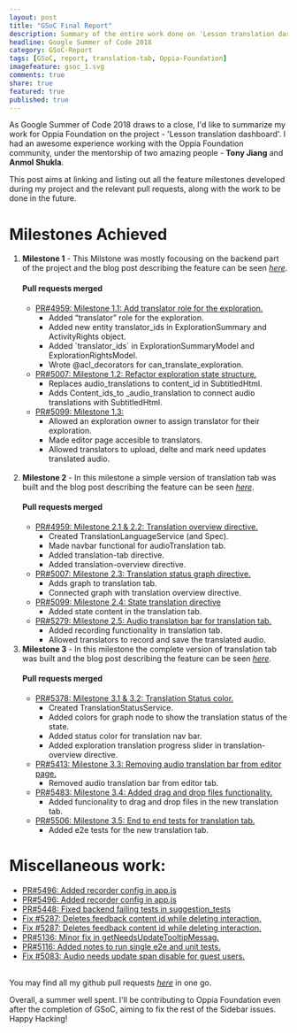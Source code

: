 ```yaml
---
layout: post
title: "GSoC Final Report"
description: Summary of the entire work done on 'Lesson translation dashboard' for Oppia Foundation during GSoC 2018.
headline: Google Summer of Code 2018
category: GSoC-Report
tags: [GSoC, report, translation-tab, Oppia-Foundation]
imagefeature: gsoc_1.svg
comments: true
share: true
featured: true
published: true
---
```

As Google Summer of Code 2018 draws to a close, I'd like to summarize my work  for Oppia Foundation on the project - 'Lesson translation dashboard'. I had an awesome experience working with the Oppia Foundation community, under the mentorship of two amazing people - **Tony Jiang** and **Anmol Shukla**.

This post aims at linking and listing out all the feature milestones developed during my project and the relevant pull requests, along with the work to be done in the future.

<h1>Milestones Achieved</h1>
<ol>
  <li>
    <b>Milestone 1</b> - This Milstone was mostly focousing on the backend part of the project and the blog post describing the feature can be seen <a href="/sidebar-documentation/Milestone-1-post" target="_blank"><i>here</i></a>.
    <h4>Pull requests merged</h4>
    <ul>
      <li>
        <a href="https://github.com/oppia/oppia/pull/4959" target="_blank">PR#4959: Milestone 1.1: Add translator role for the exploration.</a>
        <ul>
          <li> Added “translator” role for the exploration.</li>
          <li> Added new entity translator_ids in ExplorationSummary and ActivityRights object.</li>
          <li> Added `translator_ids` in ExplorationSummaryModel and ExplorationRightsModel.</li>
          <li> Wrote @acl_decorators for can_translate_exploration.</li>
        </ul>
      </li>
      <li>
        <a href="https://github.com/oppia/oppia/pull/5007" target="_blank">PR#5007: Milestone 1.2: Refactor exploration state structure.</a>
        <ul>
          <li> Replaces audio_translations to content_id in SubtitledHtml.</li>
          <li> Adds Content_ids_to _audio_translation to connect audio translations with SubtitledHtml.</li>
        </ul>
      </li>
      <li>
        <a href="https://github.com/oppia/oppia/pull/5099" target="_blank">PR#5099: Milestone 1.3: </a>
        <ul>
          <li> Allowed an exploration owner to assign translator for their exploration.</li>
          <li> Made editor page accesible to translators.</li>
          <li> Allowed translators to upload, delte and mark need updates translated audio.</li>
        </ul>
      </li>
    </ul>
  </li>
  <br>
  <li>
    <b>Milestone 2</b> - In this milestone a simple version of translation tab was built and the blog post describing the feature can be seen <a href="/sidebar-documentation/Milestone-2-post" target="_blank"><i>here</i></a>.
    <h4>Pull requests merged</h4>
    <ul>
      <li>
        <a href="https://github.com/oppia/oppia/pull/5122" target="_blank">PR#4959: Milestone 2.1 & 2.2: Translation overview directive.</a>
        <ul>
          <li> Created TranslationLanguageService (and Spec).</li>
          <li> Made navbar functional for audioTranslation tab.</li>
          <li> Added translation-tab directive.</li>
          <li> Added translation-overview directive.</li>
        </ul>
      </li>
      <li>
        <a href="https://github.com/oppia/oppia/pull/5163" target="_blank">PR#5007: Milestone 2.3: Translation status graph directive.</a>
        <ul>
          <li> Adds graph to translation tab.</li>
          <li> Connected graph with translation overview directive.</li>
        </ul>
      </li>
      <li>
        <a href="https://github.com/oppia/oppia/pull/5210" target="_blank">PR#5099: Milestone 2.4: State translation directive</a>
        <ul>
          <li> Added state content in the translation tab.</li>
        </ul>
      </li>
      <li>
        <a href="https://github.com/oppia/oppia/pull/5279" target="_blank">PR#5279: Milestone 2.5: Audio translation bar for translation tab.</a>
        <ul>
          <li> Added recording functionality in translation tab.</li>
          <li> Allowed translators to record and save the translated audio.</li>
        </ul>
      </li>
    </ul>
  </li>
  <li>
    <b>Milestone 3</b> - In this milestone the complete version of translation tab was built and the blog post describing the feature can be seen <a href="/sidebar-documentation/Milestone-2-post" target="_blank"><i>here</i></a>.
    <h4>Pull requests merged</h4>
    <ul>
      <li>
        <a href="https://github.com/oppia/oppia/pull/5378" target="_blank">PR#5378: Milestone 3.1 & 3.2: Translation Status color.</a>
        <ul>
          <li> Created TranslationStatusService.</li>
          <li> Added colors for graph node to show the translation status of the state.</li>
          <li> Added status color for translation nav bar.</li>
          <li> Added exploration translation progress slider in translation-overview directive.</li>
        </ul>
      </li>
      <li>
        <a href="https://github.com/oppia/oppia/pull/5413" target="_blank">PR#5413: Milestone 3.3: Removing audio translation bar from editor page.</a>
        <ul>
          <li> Removed audio translation bar from editor tab.</li>
        </ul>
      </li>
      <li>
        <a href="https://github.com/oppia/oppia/pull/5483" target="_blank">PR#5483: Milestone 3.4: Added drag and drop files functionality.</a>
        <ul>
          <li> Added funcionality to drag and drop files in the new translation tab.</li>
        </ul>
      </li>
      <li>
        <a href="https://github.com/oppia/oppia/pull/5506" target="_blank">PR#5506: Milestone 3.5: End to end tests for translation tab.</a>
        <ul>
          <li> Added e2e tests for the new translation tab.</li>
        </ul>
      </li>
    </ul>
</li>
</ol>

<h1>Miscellaneous work:</h1>
<ul>
    <li>
        <a href="https://github.com/oppia/oppia/pull/5496" target="_blank">PR#5496: Added recorder config in app.js</a>
    </li>
    <li>
        <a href="https://github.com/oppia/oppia/pull/5496" target="_blank">PR#5496: Added recorder config in app.js</a>
    </li>
    <li>
        <a href="https://github.com/oppia/oppia/pull/5294" target="_blank">PR#5448: Fixed backend failing tests in suggestion_tests</a>
    </li>
    <li>
        <a href="https://github.com/oppia/oppia/pull/5227" target="_blank">Fix #5287: Deletes feedback content id while deleting interaction.</a>
    </li>
    <li>
        <a href="https://github.com/oppia/oppia/pull/5294" target="_blank">Fix #5287: Deletes feedback content id while deleting interaction.</a>
    </li>
    <li>
        <a href="https://github.com/oppia/oppia/pull/5136" target="_blank">PR#5136: Minor fix in getNeedsUpdateTooltipMessag.</a>
    </li>
    <li>
        <a href="https://github.com/oppia/oppia/pull/5116" target="_blank">PR#5116: Added notes to run single e2e and unit tests.</a>
    </li>
    <li>
        <a href="https://github.com/oppia/oppia/pull/5091" target="_blank">Fix #5083: Audio needs update span disable for guest users.</a>
    </li>
</ul>

<br>
You may find all my github pull requests <a href="https://github.com/oppia/oppia/pulls?q=is%3Apr+author%3ADubeySandeep+is%3Aclosed" target="_blank"><i>here</i></a> in one go.

Overall, a summer well spent. I'll be contributing to Oppia Foundation even after the completion of GSoC, aiming to fix the rest of the Sidebar issues. Happy Hacking!

